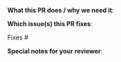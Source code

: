 <!--

Thank you for sending a pull request! Here are some tips:

1. If this is your first time, please read our contribution guide at https://github.com/mosaicoo/mosaicoo-plugin-sdk-go/blob/master/CONTRIBUTING.md

2. Ensure you include and run the appropriate tests as part of your Pull Request.

3. If the Pull Request is a work in progress, make use of GitHub's "Draft PR" feature and mark it as such.

4. If you can not merge your Pull Request due to a merge conflict, Rebase it. This gets it in sync with the master branch.

-->

**What this PR does / why we need it**:

**Which issue(s) this PR fixes**:

<!--

* Automatically closes linked issue when the Pull Request is merged.

Usage: "Fixes #<issue number>", or "Fixes (paste link of issue)"

-->

Fixes #

**Special notes for your reviewer**:
